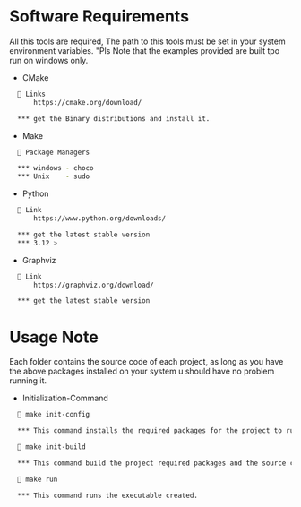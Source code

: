# Software Requirements

All this tools are required, The path to this tools must be set in your system environment variables. "Pls Note that the examples provided are built tpo run on windows only.

- CMake

```bash
  🔗 Links
      https://cmake.org/download/

  *** get the Binary distributions and install it.
```

- Make

```bash
  🔗 Package Managers

  *** windows - choco
  *** Unix    - sudo
```

- Python

```bash
  🔗 Link
      https://www.python.org/downloads/

  *** get the latest stable version
  *** 3.12 >
```

- Graphviz

```bash
  🔗 Link
      https://graphviz.org/download/

  *** get the latest stable version
```

# Usage Note

Each folder contains the source code of each project, as long as you have the above packages installed on your system u should have no problem running it.

- Initialization-Command

```bash
  🔗 make init-config

  *** This command installs the required packages for the project to run perfectly
```

```bash
  🔗 make init-build

  *** This command build the project required packages and the source code and generate an executable.
```

```bash
  🔗 make run

  *** This command runs the executable created.
```